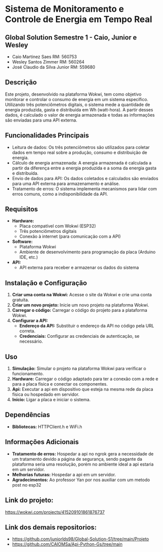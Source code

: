 # Sistema de Monitoramento e Controle de Energia em Tempo Real
## Global Solution Semestre 1 - Caio, Junior e Wesley
 * Caio Martinez Saes RM: 560753
 * Wesley Santos Zimmer RM: 560264
 * José Claudio da Silva Junior RM: 559680

## Descrição
Este projeto, desenvolvido na plataforma Wokwi, tem como objetivo monitorar e controlar o consumo de energia em um sistema específico. Utilizando três potenciômetros digitais, o sistema mede a quantidade de energia produzida, gasta e distribuída em Wh (watt-hora). A partir desses dados, é calculado o valor de energia armazenada e todas as informações são enviadas para uma API externa.

## Funcionalidades Principais
* Leitura de dados: Os três potenciômetros são utilizados para coletar dados em tempo real sobre a produção, consumo e distribuição de energia.
* Cálculo de energia armazenada: A energia armazenada é calculada a partir da diferença entre a energia produzida e a soma da energia gasta e distribuída.
* Envio de dados para API: Os dados coletados e calculados são enviados para uma API externa para armazenamento e análise.
* Tratamento de erros: O sistema implementa mecanismos para lidar com erros comuns, como a indisponibilidade da API.

## Requisitos
* **Hardware:**
    * Placa compatível com Wokwi (ESP32)
    * Três potenciômetros digitais
    * Conexão à internet (para comunicação com a API)
* **Software:**
    * Plataforma Wokwi
    * Ambiente de desenvolvimento para programação da placa (Arduino IDE, etc.)
* **API:**
    * API externa para receber e armazenar os dados do sistema

## Instalação e Configuração
1. **Criar uma conta na Wokwi:** Acesse o site da Wokwi e crie uma conta gratuita.
2. **Criar um novo projeto:** Inicie um novo projeto na plataforma Wokwi.
3. **Carregar o código:** Carregar o código do projeto para a plataforma Wokwi.
4. **Configurar a API:**
    * **Endereço da API:** Substituir o endereço da API no código pela URL correta.
    * **Credenciais:** Configurar as credenciais de autenticação, se necessário.

## Uso
1. **Simulação:** Simular o projeto na plataforma Wokwi para verificar o funcionamento.
2. **Hardware:** Carregar o código adaptado para ter a conexão com a rede e para a placa física e conectar os componentes.
2. **Api:** Executar a api em dispositivo que esteja na mesma rede da placa física ou hospedado em servidor.
3. **Início:** Ligar a placa e iniciar o sistema.

## Dependências
* **Bibliotecas:** HTTPClient.h e WiFi.h


## Informações Adicionais
* **Tratamento de erros:** Hospedar a api no ngrok gera a necessidade de um tratamento devido a página de segurança, sendo pagante da plataforma seria uma resolução, porém no ambiente ideal a api estaria em um servidor.
* **Melhorias futuras:** Hospedar a api em um servidor.
* **Agradecimentos:** Ao professor Yan por nos auxiliar com um metodo post no esp32

## Link do projeto:
https://wokwi.com/projects/415209101861876737

## Link dos demais repositorios:
* https://github.com/juniorlds98/Global-Solution-S1/tree/main/Projeto
* https://github.com/CAIOMSa/Api-Python-Gs/tree/main
